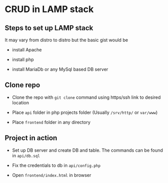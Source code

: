 # CRUD in LAMP stack

## Steps to set up LAMP stack

It may vary from distro to distro but the basic gist would be

- install Apache

- install php

- install MariaDb or any MySql based DB server

## Clone repo

- Clone the repo with `git clone` command using https/ssh link to desired location

- Place `api` folder in php projects folder (Usually `/srv/http/` or `var/www`)

- Place `frontend` folder in any directory

## Project in action

- Set up DB server and create DB and table. The commands can be found in `api/db.sql`

- Fix the credentials to db in `api/config.php`

- Open `frontend/index.html` in browser